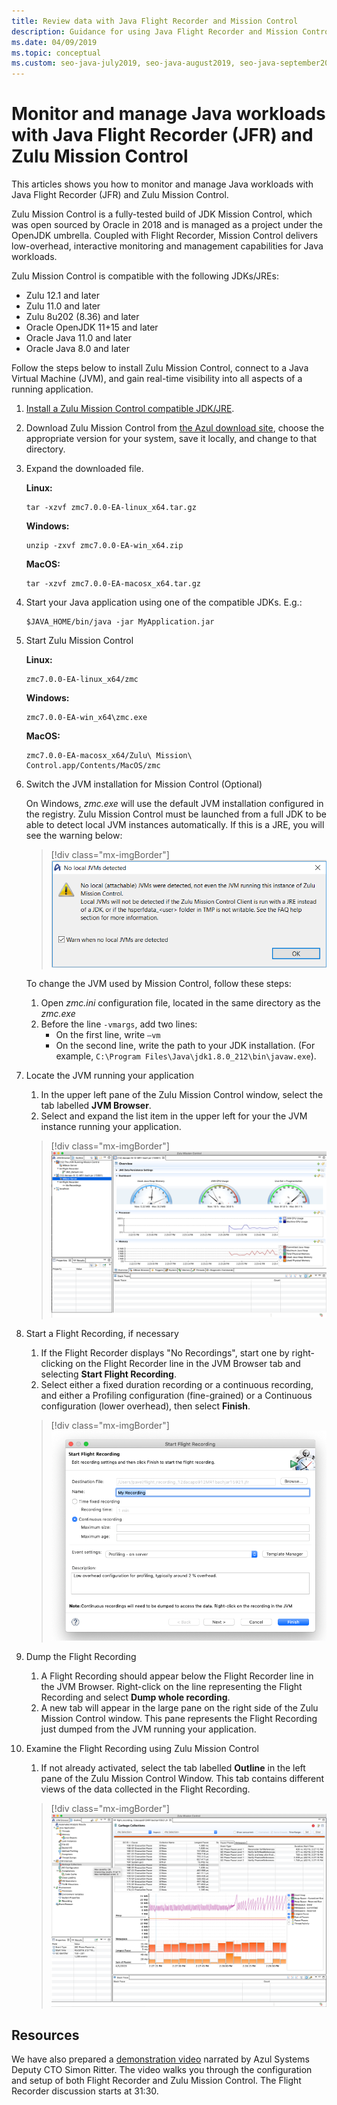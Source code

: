 ```yaml
---
title: Review data with Java Flight Recorder and Mission Control
description: Guidance for using Java Flight Recorder and Mission Control to collect and review app data.
ms.date: 04/09/2019
ms.topic: conceptual
ms.custom: seo-java-july2019, seo-java-august2019, seo-java-september2019
---
```


# Monitor and manage Java workloads with Java Flight Recorder (JFR) and Zulu Mission Control

This articles shows you how to monitor and manage Java workloads with Java Flight Recorder (JFR) and Zulu Mission Control.

Zulu Mission Control is a fully-tested build of JDK Mission Control, which was open sourced by Oracle in 2018 and is managed as a project under the OpenJDK umbrella. Coupled with Flight Recorder, Mission Control delivers low-overhead, interactive monitoring and management capabilities for Java workloads.

Zulu Mission Control is compatible with the following JDKs/JREs:

* Zulu 12.1 and later
* Zulu 11.0 and later
* Zulu 8u202 (8.36) and later
* Oracle OpenJDK 11+15 and later
* Oracle Java 11.0 and later
* Oracle Java 8.0 and later

Follow the steps below to install Zulu Mission Control, connect to a Java Virtual Machine (JVM), and gain real-time visibility into all aspects of a running application.

1.	[Install a Zulu Mission Control compatible JDK/JRE](java-jdk-install.md).

2.	Download Zulu Mission Control from [the Azul download site](https://www.azul.com/products/zulu-mission-control/), choose the appropriate version for your system, save it locally, and change to that directory.

3.	Expand the downloaded file.

    **Linux:**

    ```cli
    tar -xzvf zmc7.0.0-EA-linux_x64.tar.gz
    ```

    **Windows:**

    ```cli
    unzip -zxvf zmc7.0.0-EA-win_x64.zip	
    ```

    **MacOS:**

    ```cli
    tar -xzvf zmc7.0.0-EA-macosx_x64.tar.gz
    ```

4.	Start your Java application using one of the compatible JDKs. E.g.:

    ```cli
    $JAVA_HOME/bin/java -jar MyApplication.jar
    ```

5.	Start Zulu Mission Control

    **Linux:**

    ```cli
    zmc7.0.0-EA-linux_x64/zmc
    ```

    **Windows:**

    ```cli
    zmc7.0.0-EA-win_x64\zmc.exe	
    ```

    **MacOS:**

    ```cli
    zmc7.0.0-EA-macosx_x64/Zulu\ Mission\ Control.app/Contents/MacOS/zmc
    ```

6.	Switch the JVM installation for Mission Control (Optional)

    On Windows, *zmc.exe* will use the default JVM installation configured in the registry. Zulu Mission Control must be launched from a full JDK to be able to detect local JVM instances automatically. If this is a JRE, you will see the warning below:

    > [!div class="mx-imgBorder"]
    ![Warning if JDK install is JRE-only](../media/jdk/jfr-jre-warning-message.png)

    To change the JVM used by Mission Control, follow these steps: 
    1.	Open *zmc.ini* configuration file, located in the same directory as the *zmc.exe*
    2.	Before the line `-vmargs`, add two lines:
        * On the first line, write `–vm`
        * On the second line, write the path to your JDK installation. (For example, `C:\Program Files\Java\jdk1.8.0_212\bin\javaw.exe`).

7.	Locate the JVM running your application
    1.	In the upper left pane of the Zulu Mission Control window, select the tab labelled **JVM Browser**.
    2.	Select and expand the list item in the upper left for your the JVM instance running your application.

    > [!div class="mx-imgBorder"]
    ![Expand the list item in the upper-left for your JVM instance](../media/jdk/jfr-jvm-instance-dashboard.png)


8.	Start a Flight Recording, if necessary
    1.	If the Flight Recorder displays "No Recordings", start one by right-clicking on the Flight Recorder line in the JVM Browser tab and selecting **Start Flight Recording**.
    2.	Select either a fixed duration recording or a continuous recording, and either a Profiling configuration (fine-grained) or a Continuous configuration (lower overhead), then select **Finish**.

    > [!div class="mx-imgBorder"]
    ![Start a Flight Recording](../media/jdk/jfr-start-flight-recording.png)

9.	Dump the Flight Recording
    1.	A Flight Recording should appear below the Flight Recorder line in the JVM Browser. Right-click on the line representing the Flight Recording and select **Dump whole recording**.
    2.	A new tab will appear in the large pane on the right side of the Zulu Mission Control window. This pane represents the Flight Recording just dumped from the JVM running your application.

10.	Examine the Flight Recording using Zulu Mission Control
    1.	If not already activated, select the tab labelled **Outline** in the left pane of the Zulu Mission Control Window. This tab contains different views of the data collected in the Flight Recording.
 
    > [!div class="mx-imgBorder"]
    ![Review the Flight Recording](../media/jdk/jfr-zulu-mission-control-data.png)

## Resources

We have also prepared a [demonstration video](https://www.azul.com/presentation/azul-webinar-open-source-flight-recorder-and-mission-control-managing-and-measuring-openjdk-8-performance/) narrated by Azul Systems Deputy CTO Simon Ritter. The video walks you through the configuration and setup of both Flight Recorder and Zulu Mission Control. The Flight Recorder discussion starts at 31:30.

